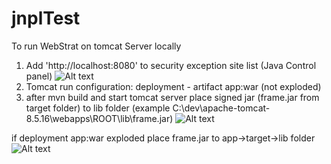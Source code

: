 # jnplTest
To run WebStrat on tomcat Server locally
1) Add 'http://localhost:8080' to security exception site list (Java Control panel)
![Alt text](https://drive.google.com/file/d/14r85IN-4N2szqOuOhbVTADhs_Mu5YaJQ/view?usp=sharing "Java control pannel")
2) Tomcat run configuration: deployment - artifact app:war (not exploded)
3) after mvn build and start tomcat server place signed jar (frame.jar from target folder)
to lib folder (example C:\dev\apache-tomcat-8.5.16\webapps\ROOT\lib\frame.jar)
![Alt text](https://drive.google.com/file/d/1vvkemAjPWIP3FVjNATQkPxW5lokj1yyG/view?usp=sharing "deployment - not exploded") 

if deployment app:war exploded  place frame.jar to app->target->lib folder
![Alt text](https://drive.google.com/file/d/1WbTNUiy1HQqfGRUJapIVRu0dAIS2K9LK/view?usp=sharing "deployment - exploded") 